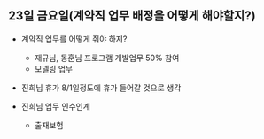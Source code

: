 ## 23일 금요일(계약직 업무 배정을 어떻게 해야할지?)

* 계약직 업무를 어떻게 줘야 하지?
   - 재규님, 동훈님 프로그램 개발업무 50% 참여
   - 모델링 업무 

* 진희님 휴가 8/1일정도에 휴가 들어갈 것으로 생각
* 진희님 업무 인수인계
   - 출재보험

<!--stackedit_data:
eyJoaXN0b3J5IjpbLTEzNTEwNjk1MzldfQ==
-->